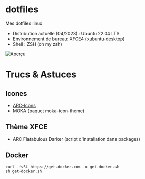 # dotfiles
Mes dotfiles linux

- Distribution actuelle (04/2023) : Ubuntu 22.04 LTS
- Environnement de bureau: XFCE4 (xubuntu-desktop)
- Shell : ZSH (oh my zsh)

[![Aperçu](neofetch.png)](https://raw.githubusercontent.com/ThOrvar/dotfiles/master/images/screenshot.png)

# Trucs & Astuces

## Icones

- [ARC-Icons](https://www.gnome-look.org/p/1326508)
- MOKA (paquet moka-icon-theme)

## Thème XFCE

- ARC Flatabulous Darker (script d'installation dans packages)

## Docker

```
curl -fsSL https://get.docker.com -o get-docker.sh
sh get-docker.sh
``` 